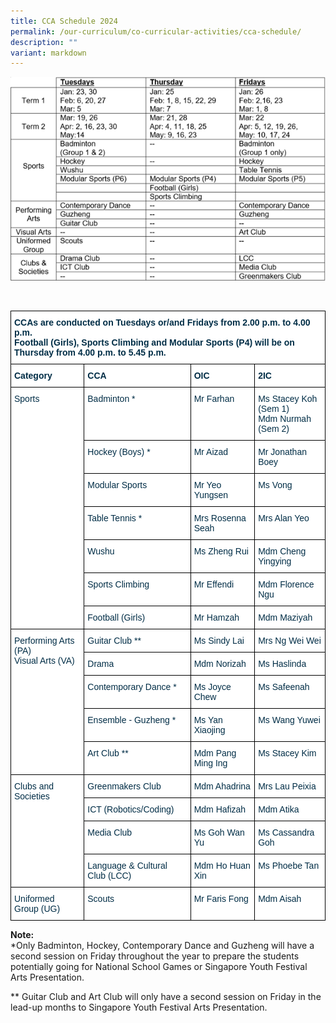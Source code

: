 ```yaml
---
title: CCA Schedule 2024
permalink: /our-curriculum/co-curricular-activities/cca-schedule/
description: ""
variant: markdown
---
```

![](/images/ccaschedule2024.png)

<style type="text/css">
.tg  {border-collapse:collapse;border-spacing:0;}
.tg td{border-color:black;border-style:solid;border-width:1px;font-family:Arial, sans-serif;font-size:14px;
  overflow:hidden;padding:10px 5px;word-break:normal;}
.tg th{border-color:black;border-style:solid;border-width:1px;font-family:Arial, sans-serif;font-size:14px;
  font-weight:normal;overflow:hidden;padding:10px 5px;word-break:normal;}
.tg .tg-dzgf{background-color:#FFF;color:#002D46;font-weight:bold;text-align:center;vertical-align:top}
.tg .tg-h1v5{background-color:#FFF;color:#002D46;font-weight:bold;text-align:left;vertical-align:top}
.tg .tg-ilyo{background-color:#FFF;color:#002D46;text-align:center;vertical-align:top}
.tg .tg-vd2a{background-color:#FFF;color:#002D46;text-align:left;vertical-align:top}

</style><br>
<table class="tg">
<thead>
   <tr><td class="tg-h1v5" colspan="4">CCAs are conducted on Tuesdays or/and Fridays from 2.00 p.m. to 4.00 p.m.<br>Football (Girls), Sports Climbing and Modular Sports (P4) will be on Thursday from 4.00 p.m. to 5.45 p.m.<br>
	</td>
		</tr><tr>
	  <th class="tg-h1v5">Category<br></th>
    <th class="tg-h1v5">CCA<br></th>
    <th class="tg-h1v5">OIC<br></th>
    <th class="tg-h1v5">2IC<br></th>
  </tr>
</thead>
<tbody>
  
  <tr>
    <td class="tg-vd2a" rowspan="7">Sports<br></td>
    <td class="tg-vd2a">Badminton *<br></td>
    <td class="tg-vd2a">Mr Farhan<br></td>
    <td class="tg-vd2a">Ms Stacey Koh<br>(Sem 1)<br>Mdm Nurmah<br>(Sem 2)</td>
  </tr>
  <tr>
    <td class="tg-vd2a">Hockey (Boys) *<br></td>
    <td class="tg-vd2a">Mr Aizad<br></td>
    <td class="tg-vd2a">Mr Jonathan Boey</td>
  </tr>
  <tr>
    <td class="tg-vd2a">Modular Sports<br></td>
    <td class="tg-vd2a">Mr Yeo Yungsen<br></td>
    <td class="tg-vd2a">Ms Vong<br></td>
  </tr>
  <tr>
    <td class="tg-vd2a">Table Tennis *<br></td>
    <td class="tg-vd2a">Mrs Rosenna Seah<br></td>
    <td class="tg-vd2a">Mrs Alan Yeo</td>
  </tr>
  <tr>
    <td class="tg-vd2a">Wushu<br></td>
    <td class="tg-vd2a">Ms Zheng Rui<br></td>
    <td class="tg-vd2a">Mdm Cheng Yingying</td>
	</tr>
  <tr>
    <td class="tg-vd2a">Sports Climbing<br></td>
    <td class="tg-vd2a">Mr Effendi<br></td>
    <td class="tg-vd2a">Mdm Florence Ngu</td>
	</tr>
  <tr>
    <td class="tg-vd2a">Football (Girls)<br></td>
    <td class="tg-vd2a">Mr Hamzah<br></td>
    <td class="tg-vd2a">Mdm Maziyah</td>
  </tr>
  <tr>
    <td class="tg-vd2a" rowspan="5">Performing Arts (PA)<br>Visual Arts (VA)<br></td>
    <td class="tg-vd2a">Guitar Club **<br></td>
    <td class="tg-vd2a">Ms Sindy Lai<br></td>
    <td class="tg-vd2a">Mrs Ng Wei Wei</td>
  </tr>
  <tr>
    <td class="tg-vd2a">Drama<br></td>
    <td class="tg-vd2a">Mdm Norizah<br></td>
    <td class="tg-vd2a">Ms Haslinda</td>
  </tr>
  <tr>
    <td class="tg-vd2a">Contemporary Dance *<br></td>
    <td class="tg-vd2a">Ms Joyce Chew<br></td>
    <td class="tg-vd2a">Ms Safeenah</td>
  </tr>
  <tr>
    <td class="tg-vd2a">Ensemble - Guzheng *<br></td>
    <td class="tg-vd2a">Ms Yan Xiaojing<br></td>
    <td class="tg-vd2a">Ms Wang Yuwei</td>
  </tr>
  <tr>
    <td class="tg-vd2a">Art Club **<br></td>
    <td class="tg-vd2a">Mdm Pang Ming Ing<br></td>
    <td class="tg-vd2a">Ms Stacey Kim</td>
  </tr>
  <tr>
    <td class="tg-vd2a" rowspan="4">Clubs and Societies<br></td>
    <td class="tg-vd2a">Greenmakers Club<br></td>
    <td class="tg-vd2a">Mdm Ahadrina<br></td>
    <td class="tg-vd2a">Mrs Lau Peixia</td>
  </tr>
  <tr>
    <td class="tg-vd2a">ICT (Robotics/Coding)<br></td>
    <td class="tg-vd2a">Mdm Hafizah<br></td>
    <td class="tg-vd2a">Mdm Atika</td>
  </tr>
  <tr>
    <td class="tg-vd2a">Media Club<br></td>
    <td class="tg-vd2a">Ms Goh Wan Yu<br></td>
    <td class="tg-vd2a">Ms Cassandra Goh</td>
  </tr>
  <tr>
    <td class="tg-vd2a">Language &amp; Cultural Club (LCC)<br></td>
    <td class="tg-vd2a">Mdm Ho Huan Xin<br></td>
    <td class="tg-vd2a">Ms Phoebe Tan</td>
  </tr>
  <tr>
    <td class="tg-vd2a">Uniformed Group (UG)<br></td>
    <td class="tg-vd2a">Scouts<br></td>
    <td class="tg-vd2a">Mr Faris Fong<br></td>
    <td class="tg-vd2a">Mdm Aisah</td>
  </tr>
</tbody>
</table>

**Note:**  
*Only Badminton, Hockey, Contemporary Dance and Guzheng will have a second session on Friday throughout the year to prepare the students potentially going for National School Games or Singapore Youth Festival Arts Presentation.

** Guitar Club and Art Club will only have a second session on Friday in the lead-up months to Singapore Youth Festival Arts Presentation.